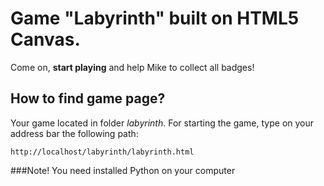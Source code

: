 # Game "Labyrinth" built on HTML5 Canvas. 

Come on, **start playing** and help Mike to collect all badges!

How to find game page?
----------------------

Your game located in folder *labyrinth*. For starting the game, type on your address bar the following path:
```
http://localhost/labyrinth/labyrinth.html
```

###Note!
You need installed Python on your computer